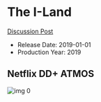 # The I-Land

[Discussion Post](https://www.avsforum.com/threads/bass-eq-for-filtered-movies.2995212/post-58682728)

* Release Date: 2019-01-01
* Production Year: 2019

## Netflix DD+ ATMOS

![img 0](https://i.imgur.com/myv5BmL.jpg)

